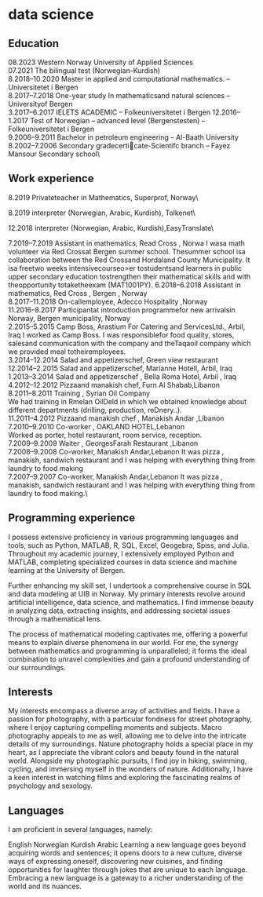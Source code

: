 # data science
## Education
08.2023           Western Norway University of Applied Sciences  \
07.2021           The bilingual test (Norwegian-Kurdish) \
8.2018–10.2020    Master in applied and computational mathematics. – Universitetet i Bergen\
8.2017–7.2018     One-year study In mathematicsand natural sciences – Universityof Bergen\
3.2017–6.2017     IELETS ACADEMIC – Folkeuniversitetet i Bergen
12.2016–1.2017    Test of Norwegian – advanced level (Bergenstesten) – Folkeuniversitetet i Bergen\
9.2006–9.2011     Bachelor in petroleum engineering – Al-Baath University \
8.2002–7.2006     Secondary gradecerticate-Scientifc branch – Fayez Mansour Secondary school\
## Work experience
8.2019 Privateteacher in Mathematics, Superprof, Norway\

8.2019 interpreter (Norwegian, Arabic, Kurdish), Tolkenet\

12.2018 interpreter (Norwegian, Arabic, Kurdish),EasyTranslate\

7.2019–7.2019 Assistant in mathematics, Read Cross , Norwa
I wasa math volunteer via Red Crossat Bergen summer school. Thesummer school isa collaboration
between the Red Crossand Hordaland County Municipality. It isa freetwo weeks intensivecourseo>er
tostudentsand learners in public upper secondary education tostrengthen their mathematical skills
and with theopportunity totaketheexam (MAT1001PY).
6.2018–6.2018 Assistant in mathematics, Red Cross , Bergen , Norway\
8.2017–11.2018 On-callemployee, Adecco Hospitality ,Norway\
11.2016–8.2017 Participantat introduction programmefor new arrivalsin Norway, Bergen municipality, Norway\
2.2015–5.2015 Camp Boss, Arastium For Catering and ServicesLtd., Arbil, Iraq
I worked as Camp Boss. I was responsiblefor food quality, stores, salesand communication with the
company and theTaqaoil company which we provided meal totheiremployees.\
3.2014–12.2014 Salad and appetizerschef, Green view restaurant\
12.2014–2.2015 Salad and appetizerschef, Marianne Hotell, Arbil, Iraq\
1.2013–3.2014 Salad and appetizerschef , Bella Roma Hotel, Arbil , Iraq\
4.2012–12.2012 Pizzaand manakish chef, Furn Al Shabab,Libanon\
8.2011–8.2011 Training , Syrian Oil Company\
We had training in Rmelan OilDeld in which we obtained knowledge about different departments
(drilling, production, reDnery..).\
11.2011–4.2012 Pizzaand manakish chef , Manakish Andar ,Libanon\
7.2010–9.2010 Co-worker , OAKLAND HOTEL,Lebanon\
Worked as porter, hotel restaurant, room service, reception.\
7.2009–9.2009 Waiter , GeorgesFarah Restaurant ,Libanon\
7.2008–9.2008 Co-worker, Manakish Andar,Lebanon
It was pizza , manakish, sandwich restaurant and I was helping with everything thing from laundry to
food making\
7.2007–9.2007 Co-worker, Manakish Andar,Lebanon
It was pizza , manakish, sandwich restaurant and I was helping with everything thing from laundry to
food making.\
## Programming experience
I possess extensive proficiency in various programming languages and tools, such as Python, MATLAB, R, SQL, Excel, Geogebra, Spiss, and Julia. Throughout my academic journey, I extensively employed Python and MATLAB, completing specialized courses in data science and machine learning at the University of Bergen.

Further enhancing my skill set, I undertook a comprehensive course in SQL and data modeling at UIB in Norway. My primary interests revolve around artificial intelligence, data science, and mathematics. I find immense beauty in analyzing data, extracting insights, and addressing societal issues through a mathematical lens.

The process of mathematical modeling captivates me, offering a powerful means to explain diverse phenomena in our world. For me, the synergy between mathematics and programming is unparalleled; it forms the ideal combination to unravel complexities and gain a profound understanding of our surroundings.
## Interests 
My interests encompass a diverse array of activities and fields. I have a passion for photography, with a particular fondness for street photography, where I enjoy capturing compelling moments and subjects. Macro photography appeals to me as well, allowing me to delve into the intricate details of my surroundings. Nature photography holds a special place in my heart, as I appreciate the vibrant colors and beauty found in the natural world. Alongside my photographic pursuits, I find joy in hiking, swimming, cycling, and immersing myself in the wonders of nature. Additionally, I have a keen interest in watching films and exploring the fascinating realms of psychology and sexology.
## Languages
I am proficient in several languages, namely:

English
Norwegian
Kurdish
Arabic
Learning a new language goes beyond acquiring words and sentences; it opens doors to a new culture, diverse ways of expressing oneself, discovering new cuisines, and finding opportunities for laughter through jokes that are unique to each language. Embracing a new language is a gateway to a richer understanding of the world and its nuances.
